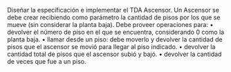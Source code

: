  Diseñar la especificación e implementar el TDA Ascensor.
 Un Ascensor se debe crear recibiendo como parámetro la cantidad de pisos por los que se mueve (sin considerar la planta baja). 
 Debe proveer operaciones para:
• devolver el número de piso en el que se encuentra, considerando 0 como la planta baja.
• llamar desde un piso: debe moverlo y devolver la cantidad de pisos que el ascensor se movió para llegar al piso
indicado.
• devolver la cantidad total de pisos que el ascensor subió y bajó.
• devolver la cantidad de veces que fue a un piso.

